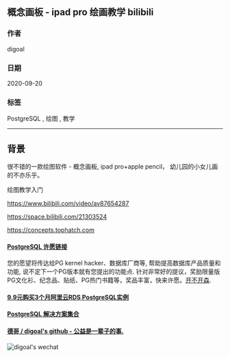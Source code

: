 ## 概念画板 - ipad pro 绘画教学 bilibili             
                
### 作者                
digoal                
                
### 日期                
2020-09-20               
                
### 标签                
PostgreSQL , 绘图 , 教学            
                
----                
                
## 背景          
很不错的一款绘图软件 - 概念画板, ipad pro+apple pencil， 幼儿园的小女儿画的不亦乐乎。        
    
绘图教学入门    
    
https://www.bilibili.com/video/av87654287           
  
https://space.bilibili.com/21303524  
  
https://concepts.tophatch.com  
      
  
#### [PostgreSQL 许愿链接](https://github.com/digoal/blog/issues/76 "269ac3d1c492e938c0191101c7238216")
您的愿望将传达给PG kernel hacker、数据库厂商等, 帮助提高数据库产品质量和功能, 说不定下一个PG版本就有您提出的功能点. 针对非常好的提议，奖励限量版PG文化衫、纪念品、贴纸、PG热门书籍等，奖品丰富，快来许愿。[开不开森](https://github.com/digoal/blog/issues/76 "269ac3d1c492e938c0191101c7238216").  
  
  
#### [9.9元购买3个月阿里云RDS PostgreSQL实例](https://www.aliyun.com/database/postgresqlactivity "57258f76c37864c6e6d23383d05714ea")
  
  
#### [PostgreSQL 解决方案集合](https://yq.aliyun.com/topic/118 "40cff096e9ed7122c512b35d8561d9c8")
  
  
#### [德哥 / digoal's github - 公益是一辈子的事.](https://github.com/digoal/blog/blob/master/README.md "22709685feb7cab07d30f30387f0a9ae")
  
  
![digoal's wechat](../pic/digoal_weixin.jpg "f7ad92eeba24523fd47a6e1a0e691b59")
  
